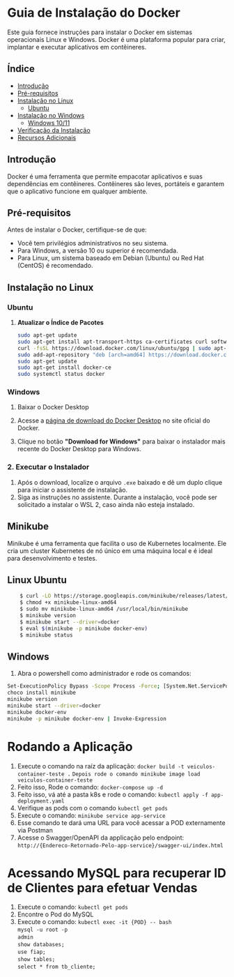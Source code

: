 # Guia de Instalação do Docker

Este guia fornece instruções para instalar o Docker em sistemas operacionais Linux e Windows. Docker é uma plataforma popular para criar, implantar e executar aplicativos em contêineres.

## Índice

- [Introdução](#introdução)
- [Pré-requisitos](#pré-requisitos)
- [Instalação no Linux](#instalação-no-linux)
    - [Ubuntu](#ubuntu)
- [Instalação no Windows](#instalação-no-windows)
    - [Windows 10/11](#windows-1011)
- [Verificação da Instalação](#verificação-da-instalação)
- [Recursos Adicionais](#recursos-adicionais)

## Introdução

Docker é uma ferramenta que permite empacotar aplicativos e suas dependências em contêineres. Contêineres são leves, portáteis e garantem que o aplicativo funcione em qualquer ambiente.

## Pré-requisitos

Antes de instalar o Docker, certifique-se de que:

- Você tem privilégios administrativos no seu sistema.
- Para Windows, a versão 10 ou superior é recomendada.
- Para Linux, um sistema baseado em Debian (Ubuntu) ou Red Hat (CentOS) é recomendado.

## Instalação no Linux

### Ubuntu

1. **Atualizar o Índice de Pacotes**

   ```bash
   sudo apt-get update
   sudo apt-get install apt-transport-https ca-certificates curl software-properties-common
   curl -fsSL https://download.docker.com/linux/ubuntu/gpg | sudo apt-key add -
   sudo add-apt-repository "deb [arch=amd64] https://download.docker.com/linux/ubuntu $(lsb_release -cs) stable"
   sudo apt-get update
   sudo apt-get install docker-ce
   sudo systemctl status docker

### Windows
1. Baixar o Docker Desktop

1. Acesse a [página de download do Docker Desktop](https://www.docker.com/products/docker-desktop) no site oficial do Docker.
2. Clique no botão **"Download for Windows"** para baixar o instalador mais recente do Docker Desktop para Windows.

### 2. Executar o Instalador

1. Após o download, localize o arquivo `.exe` baixado e dê um duplo clique para iniciar o assistente de instalação.
2. Siga as instruções no assistente. Durante a instalação, você pode ser solicitado a instalar o WSL 2, caso ainda não esteja instalado.

## Minikube

Minikube é uma ferramenta que facilita o uso de Kubernetes localmente. Ele cria um cluster Kubernetes de nó único em uma máquina local e é ideal para desenvolvimento e testes.

## Linux Ubuntu
```bash
    $ curl -LO https://storage.googleapis.com/minikube/releases/latest/minikube-linux-amd64
    $ chmod +x minikube-linux-amd64
    $ sudo mv minikube-linux-amd64 /usr/local/bin/minikube
    $ minikube version
    $ minikube start --driver=docker
    $ eval $(minikube -p minikube docker-env)
    $ minikube status
````


## Windows
1. Abra o powershell como administrador e rode os comandos:

```bash
Set-ExecutionPolicy Bypass -Scope Process -Force; [System.Net.ServicePointManager]::SecurityProtocol = [System.Net.ServicePointManager]::SecurityProtocol -bor 3072; iex "& { $(irm https://chocolatey.org/install.ps1 -UseBasicP) }"
choco install minikube
minikube version
minikube start --driver=docker
minikube docker-env
minikube -p minikube docker-env | Invoke-Expression
```
    

# Rodando a Aplicação
1. Execute o comando na raíz da aplicação: 
``` docker build -t veiculos-container-teste . ```
```Depois rode o comando minikube image load veiculos-container-teste```
2. Feito isso, Rode o comando:
```docker-compose up -d```
3. Feito isso, vá até a pasta k8s e rode o comando: 
``kubectl apply -f app-deployment.yaml``
4. Verifique as pods com o comando
```kubectl get pods```
5. Execute o comando:
``minikube service app-service``
6. Esse comando te dará uma URL para você acessar a POD externamente via Postman
7. Acesse o Swagger/OpenAPI da applicação pelo endpoint: 
<br>```http://{Endereco-Retornado-Pelo-app-service}/swagger-ui/index.html```
    
# Acessando MySQL para recuperar ID de Clientes para efetuar Vendas
1. Execute o comando:
````kubectl get pods ````
2. Encontre o Pod do MySQL
3. Execute o comando:
````kubectl exec -it {POD} -- bash````<br>
````mysql -u root -p````<br>
````admin````<br>
````show databases;````<br>
````use fiap;````<br>
````show tables;````<br>
````select * from tb_cliente;````<br>
